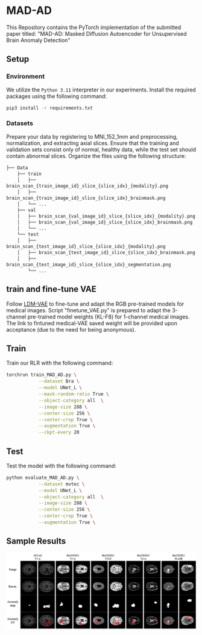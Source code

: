 # MAD-AD
This Repository contains the PyTorch implementation of the submitted paper titled: "MAD-AD: Masked Diffusion Autoencoder for Unsupervised Brain Anomaly Detection"

## Setup

### Environment

We utilize the `Python 3.11` interpreter in our experiments. Install the required packages using the following command:
```bash
pip3 install -r requirements.txt
```

### Datasets
Prepare your data by registering to MNI_152_1mm and preprocessing, normalization, and extracting axial slices. Ensure that the training and validation sets consist only of normal, healthy data, while the test set should contain abnormal slices. Organize the files using the following structure:
```
├── Data
    ├── train
    │   ├── brain_scan_{train_image_id}_slice_{slice_idx}_{modality}.png
    │   ├── brain_scan_{train_image_id}_slice_{slice_idx}_brainmask.png
    │   └── ...
    ├── val
    │   ├── brain_scan_{val_image_id}_slice_{slice_idx}_{modality}.png
    │   ├── brain_scan_{val_image_id}_slice_{slice_idx}_brainmask.png
    │   └── ...
    └── test
    │   ├── brain_scan_{test_image_id}_slice_{slice_idx}_{modality}.png
    │   ├── brain_scan_{test_image_id}_slice_{slice_idx}_brainmask.png
    │   ├── brain_scan_{test_image_id}_slice_{slice_idx}_segmentation.png
        └── ...

```

## train and fine-tune VAE

Follow [LDM-VAE](https://github.com/CompVis/latent-diffusion?tab=readme-ov-file#training-autoencoder-models) to fine-tune and adapt the RGB pre-trained models for medical images. Script "finetune_VAE.py" is prepared to adapt the 3-channel pre-trained model weights (KL-F8) for 1-channel medical images. The link to fintuned medical-VAE saved weight will be provided upon acceptance (due to the need for being anonymous). 

## Train

Train our RLR with the following command:

```bash
torchrun train_MAD_AD.py \
            --dataset Bra \
            --model UNet_L \
            --mask-random-ratio True \
            --object-category all  \
            --image-size 288 \
            --center-size 256 \
            --center-crop True \
            --augmentation True \
            --ckpt-every 20 
```

## Test

Test the model with the following command:

```bash
python evaluate_MAD_AD.py \
            --dataset mvtec \
            --model UNet_L \
            --object-category all  \
            --image-size 288 \
            --center-size 256 \
            --center-crop True \
            --augmentation True \
```
## Sample Results

![DeCo-Diff](./qualitative-results.png)
